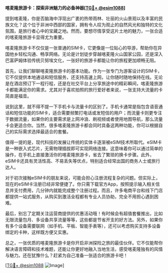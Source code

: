 **喀麦隆旅游卡：探索非洲魅力的必备神器[[TG💪+ @esim1088](https://t.me/s/esim1088)]**

提到喀麦隆，你是否脑海中浮现出广袤的热带雨林、壮丽的火山景观以及丰富的民族文化？这个位于非洲中西部的国家，拥有令人叹为观止的自然风光和独特的文化氛围，是旅行者心中的宝藏之地。然而，要想尽情享受这片土地的魅力，一张合适的喀麦隆旅游卡显得尤为重要。

喀麦隆旅游卡不仅仅是一张普通的SIM卡，它更像是一位贴心的导游，帮助你在异国他乡轻松沟通、畅享网络。无论是计划徒步穿越喀麦隆火山国家公园，还是深入巴富萨姆体验传统贝努埃文化，一张好的旅游卡都能让你的旅程更加顺畅无阻。

首先，让我们聊聊喀麦隆旅游卡的基本功能。作为一张专门为游客设计的SIM卡，它不仅提供本地通话和短信服务，还支持高速上网，让你随时随地保持在线。无论是在酒店预订下一程行程，还是在社交平台上分享旅途中的精彩瞬间，喀麦隆旅游卡都能满足你的需求。尤其对于喜欢拍照的旅行爱好者来说，一张支持大流量的卡简直是福音。

说到这里，就不得不提一下手机卡与流量卡的区别了。手机卡通常是指包含语音通话和短信功能的SIM卡，适合需要频繁打电话或发短信的用户；而流量卡则更专注于数据流量，如果你的主要需求是上网冲浪、刷视频或者使用地图导航，那么流量卡会更适合你。当然，很多喀麦隆旅游卡都会同时具备这两种功能，你可以根据自己的实际需求选择最适合的套餐。

值得一提的是，现代科技的发展让传统的实体卡逐渐被eSIM技术所取代。eSIM卡是一种嵌入式芯片，无需物理插拔即可实现网络连接。这意味着你可以通过简单的操作，在手机上直接激活你的喀麦隆旅游卡，省去了繁琐的换卡步骤。此外，eSIM卡还具有灵活性高、不易丢失等优点，特别适合经常出国的商务人士或旅行达人。

对于初次接触eSIM卡的朋友来说，可能会担心注册流程复杂的问题。但实际上，现在的eSIM卡注册已经非常便捷了。你只需下载官方App，按照提示输入相关信息并支付费用，几分钟内就能完成整个注册过程。而且，许多电商平台和线下门店都提供一站式服务，从购买到激活全程都有专业人员协助，完全不用担心遇到困难。

最后，别忘了定期关注运营商提供的优惠活动哦！有时候会有超值套餐推出，比如无限流量包月、多设备共享流量等等，这些都是节省开支的好方法。另外，如果你有多个设备需要联网（如手机、平板、智能手表等），还可以考虑购买支持多设备绑定的卡种，这样既方便又实惠。

总之，一张优质的喀麦隆旅游卡是你开启非洲探险之旅的最佳伙伴。它不仅能帮你解决语言障碍和技术难题，还能让你更好地融入当地生活，感受喀麦隆独有的风情与魅力。还在犹豫什么？赶紧为自己准备一张适合的旅游卡吧！

[[TG💪+ @esim1088](https://t.me/s/esim1088) ![Image](https://i.postimg.cc/4NQfJmqS/Snipaste-2025-05-13-00-14-12.png)]